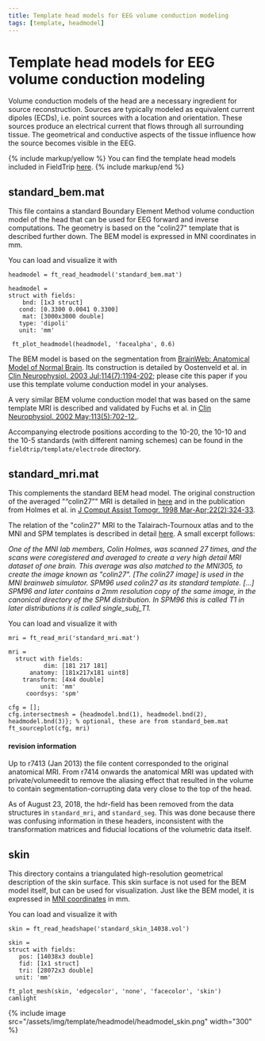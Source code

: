 ```yaml
---
title: Template head models for EEG volume conduction modeling
tags: [template, headmodel]
---
```


# Template head models for EEG volume conduction modeling

Volume conduction models of the head are a necessary ingredient for source reconstruction. Sources are typically modeled as equivalent current dipoles (ECDs), i.e. point sources with a location and orientation. These sources produce an electrical current that flows through all surrounding tissue. The geometrical and conductive aspects of the tissue influence how the source becomes visible in the EEG.

{% include markup/yellow %}
You can find the template head models included in FieldTrip [here](https://github.com/fieldtrip/fieldtrip/tree/master/template/headmodel).
{% include markup/end %}

## standard_bem.mat

This file contains a standard Boundary Element Method volume conduction model of the head that can be used for EEG forward and inverse computations. The geometry is based on the "colin27" template that is described further down. The BEM model is expressed in MNI coordinates in mm.

You can load and visualize it with

    headmodel = ft_read_headmodel('standard_bem.mat')

    headmodel =
    struct with fields:
        bnd: [1x3 struct]
       cond: [0.3300 0.0041 0.3300]
        mat: [3000x3000 double]
       type: 'dipoli'
       unit: 'mm'

     ft_plot_headmodel(headmodel, 'facealpha', 0.6)

The BEM model is based on the segmentation from [BrainWeb: Anatomical Model of Normal Brain](http://brainweb.bic.mni.mcgill.ca/brainweb/anatomic_normal.html). Its construction is detailed by Oostenveld et al. in [Clin Neurophysiol. 2003 Jul;114(7):1194-202](http://www.ncbi.nlm.nih.gov/pubmed/12842715); please cite this paper if you use this template volume conduction model in your analyses.

A very similar BEM volume conduction model that was based on the same template MRI is described and validated by Fuchs et al. in [Clin Neurophysiol. 2002 May;113(5):702-12.](http://www.ncbi.nlm.nih.gov/pubmed/11976050).

Accompanying electrode positions according to the 10-20, the 10-10 and the 10-5 standards (with different naming schemes) can be found in the `fieldtrip/template/electrode` directory.

## standard_mri.mat

This complements the standard BEM head model. The original construction of the averaged "“colin27”" MRI is detailed in [here](https://www.bic.mni.mcgill.ca/ServicesAtlases/Colin27) and in the publication from Holmes et al. in [J Comput Assist Tomogr. 1998 Mar-Apr;22(2):324-33](http://www.ncbi.nlm.nih.gov/pubmed/9530404).

The relation of the "colin27" MRI to the Talairach-Tournoux atlas and to the MNI and SPM templates is described in detail [here](http://imaging.mrc-cbu.cam.ac.uk/imaging/MniTalairach). A small excerpt follows:

_One of the MNI lab members, Colin Holmes, was scanned 27 times, and the scans were coregistered and averaged to create a very high detail MRI dataset of one brain. This average was also matched to the MNI305, to create the image known as "colin27". \[The colin27 image\] is used in the MNI brainweb simulator. SPM96 used colin27 as its standard template. \[...\] SPM96 and later contains a 2mm resolution copy of the same image, in the canonical directory of the SPM distribution. In SPM96 this is called T1 in later distributions it is called single_subj_T1._

You can load and visualize it with

    mri = ft_read_mri('standard_mri.mat')

    mri =
      struct with fields:
              dim: [181 217 181]
          anatomy: [181x217x181 uint8]
        transform: [4x4 double]
             unit: 'mm'
         coordsys: 'spm'

    cfg = [];
    cfg.intersectmesh = {headmodel.bnd(1), headmodel.bnd(2), headmodel.bnd(3)}; % optional, these are from standard_bem.mat
    ft_sourceplot(cfg, mri)

#### revision information

Up to r7413 (Jan 2013) the file content corresponded to the original anatomical MRI. From r7414 onwards the anatomical MRI was updated with private/volumeedit to remove the aliasing effect that resulted in the volume to contain segmentation-corrupting data very close to the top of the head.

As of August 23, 2018, the hdr-field has been removed from the data structures in `standard_mri`, and `standard_seg`. This was done because there was confusing information in these headers, inconsistent with the transformation matrices and fiducial locations of the volumetric data itself.

## skin

This directory contains a triangulated high-resolution geometrical description of the skin surface. This skin surface is not used for the BEM model itself, but can be used for visualization. Just like the BEM model, it is expressed in [MNI coordinates](/faq/coordsys/#details-of-the-mni-coordinate-system) in mm.

You can load and visualize it with

    skin = ft_read_headshape('standard_skin_14038.vol')

    skin =
    struct with fields:
       pos: [14038x3 double]
       fid: [1x1 struct]
       tri: [28072x3 double]
      unit: 'mm'

    ft_plot_mesh(skin, 'edgecolor', 'none', 'facecolor', 'skin')
    camlight

{% include image src="/assets/img/template/headmodel/headmodel_skin.png" width="300" %}
